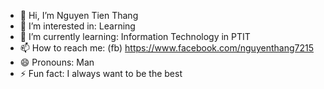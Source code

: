 - 👋 Hi, I’m Nguyen Tien Thang
- 👀 I’m interested in: Learning
- 🌱 I’m currently learning: Information Technology in PTIT
- 📫 How to reach me: (fb) https://www.facebook.com/nguyenthang7215 
- 😄 Pronouns: Man
- ⚡ Fun fact: I always want to be the best

<!---
NguyenThang7215/NguyenThang7215 is a ✨ special ✨ repository because its `README.md` (this file) appears on your GitHub profile.
You can click the Preview link to take a look at your changes.
--->
